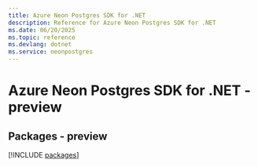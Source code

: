 ```yaml
---
title: Azure Neon Postgres SDK for .NET
description: Reference for Azure Neon Postgres SDK for .NET
ms.date: 06/20/2025
ms.topic: reference
ms.devlang: dotnet
ms.service: neonpostgres
---
```

# Azure Neon Postgres SDK for .NET - preview
## Packages - preview
[!INCLUDE [packages](neon-postgres-index.md)]